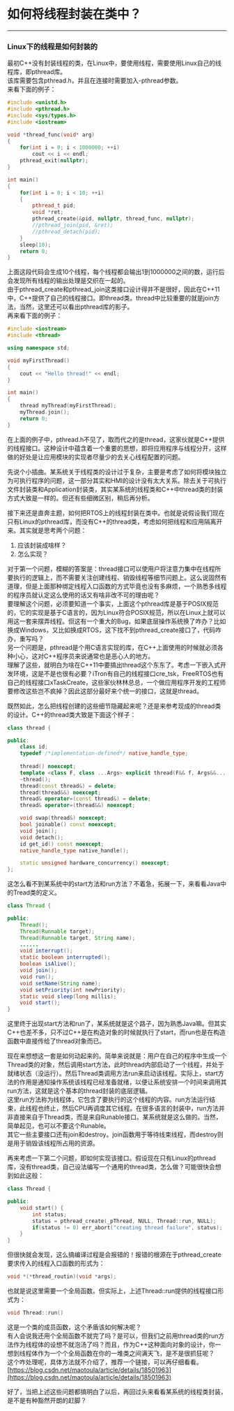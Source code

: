 # 如何将线程封装在类中？  
---
### Linux下的线程是如何封装的  
最初C++没有封装线程的类，在Linux中，要使用线程，需要使用Linux自己的线程库，即pthread库。  
该库需要包含pthread.h，并且在连接时需要加入-pthread参数。  
来看下面的例子：  
```C++
#include <unistd.h>
#include <pthread.h>
#include <sys/types.h>
#include <iostream>

void *thread_func(void* arg)
{
	for(int i = 0; i < 1000000; ++i)
		cout << i << endl;
	pthread_exit(nullptr);
}

int main()
{
	for(int i = 0; i < 10; ++i)
	{
		pthread_t pid;
		void *ret;
		pthread_create(&pid, nullptr, thread_func, nullptr);
		//pthread_join(pid, &ret);
		//pthread_detach(pid);
	}
	sleep(10);
	return 0;
}
```
上面这段代码会生成10个线程，每个线程都会输出1到1000000之间的数，运行后会发现所有线程的输出处理是交织在一起的。  
由于pthread_create和pthread_join这类接口设计得并不是很好，因此在C++11中，C++提供了自己的线程接口。即thread类。thread中比较重要的就是join方法，当然，这里还可以看出pthread库的影子。  
再来看下面的例子：  
```C++
#include <iostream>
#include <thread>

using namespace std;

void myFirstThread()
{
	cout << "Hello thread!" << endl;
}

int main()
{
	thread myThread(myFirstThread);
	myThread.join();
	return 0;
}
```
在上面的例子中，pthread.h不见了，取而代之的是thread，这家伙就是C++提供的线程接口。这种设计中蕴含着一个重要的思想，即将应用程序与线程分开，这样做的好处是让应用模块的实现者尽量少的去关心线程配置的问题。  

先说个小插曲。某系统关于线程类的设计过于复杂，主要是考虑了如何将模块独立为可执行程序的问题，这一部分其实和HMI的设计没有太大关系。除去关于可执行文件封装类和Application封装类，其实某系统的线程类和C++中thread类的封装方式大致是一样的。但还有些细微区别，稍后再分析。  

接下来还是直奔主题，如何把RTOS上的线程封装在类中。也就是说假设我们现在只有Linux的pthread库，而没有C++的thread类，考虑如何把线程和应用隔离开来。其实就是思考两个问题：  
1. 应该封装成啥样？  
2. 怎么实现？  

对于第一个问题，模糊的答案是：thread接口可以使用户将注意力集中在线程所要执行的逻辑上，而不需要关注创建线程、销毁线程等细节问题上。这么说固然有道理，但是上面那种绑定线程入口函数的方式毕竟也没有多麻烦，一个熟悉多线程的程序员就认定这么使用的话又有啥非改不可的理由呢？  
要理解这个问题，必须要知道一个事实，上面这个pthread库是基于POSIX规范的，它的实现是基于C语言的，因为Linux符合POSIX规范，所以在Linux上就可以用这一套来摆弄线程。但这有一个重大的Bug，如果底层操作系统换了咋办？比如换成Windows，又比如换成RTOS，这下找不到pthread_create接口了，代码咋办，重写吗？  
另一个问题是，pthread是个用C语言实现的库，在C++上面使用的时候就必须各种小心，这对C++程序员来说通常也是恶心人的地方。  
理解了这些，就明白为啥在C++11中要搞出thread这个东东了。考虑一下嵌入式开发环境，这是不是也很有必要？iTron有自己的线程接口cre_tsk，FreeRTOS也有自己的线程接口xTaskCreate，这些家伙林林总总，一个做应用程序开发的工程师要修改这些岂不疯掉？因此这部分最好来个统一的接口，这就是thread。  

既然如此，怎么把线程创建的这些细节隐藏起来呢？还是来参考现成的thread类的设计。C++的thread类大致是下面这个样子：  
```C++
class thread {

public:
	class id;
	typedef /*implementation-defined*/ native_handle_type;
 
	thread() noexcept;
	template <class F, class ...Args> explicit thread(F&& f, Args&&... args);
	~thread();
	thread(const thread&) = delete;
	thread(thread&&) noexcept;
	thread& operator=(const thread&) = delete;
	thread& operator=(thread&&) noexcept;

	void swap(thread&) noexcept;
	bool joinable() const noexcept;
	void join();
	void detach();
	id get_id() const noexcept;
	native_handle_type native_handle();

	static unsigned hardware_concurrency() noexcept;
};
```
这怎么看不到某系统中的start方法和run方法？不着急，拓展一下，来看看Java中的Tread类的定义。  
```Java
class Thread {

public:
	Thread();
	Thread(Runnable target);
	Thread(Runnable target, String name);
	......
	void interrupt();
	static boolean interrupted();
	boolean isAlive();
	void join();
	void run();
	void setName(String name);
	void setPriority(int newPriority);
	static void sleep(long millis);
	void start();
}
```
这里终于出现start方法和run了，某系统就是这个路子，因为熟悉Java嘛。但其实C++也差不多，只不过C++是在构造对象的时候就执行了start，而run也是在构造函数中直接传给了thread对象而已。  

现在来想想这一套是如何动起来的。简单来说就是：用户在自己的程序中生成一个Thread类的对象，然后调用start方法，此时thread内部启动了一个线程，并处于就绪状态（没运行）。然后Thread类调用方法run来启动该线程。实际上，start方法的作用是通知操作系统该线程已经准备就绪，以便让系统安排一个时间来调用其run方法，这就是这个基本的thread封装的底层逻辑。  
这里run方法称为线程体，它包含了要执行的这个线程的内容。run方法运行结束，此线程也终止，然后CPU再调度其它线程。在很多语言的封装中，run方法并非直接来自于Thread类，而是来自Runable接口。某系统就是这么做的。当然，简单起见，也可以不要这个Runable。  
其它一些主要接口还有join和destroy。join函数用于等待线束线程，而destroy则是用于销毁该线程所占用的资源。  

再来考虑一下第二个问题，即如何实现该接口。假设现在只有Linux的pthread库，没有thread类，自己设法编写一个通用的thread类，怎么做？可能很快会想到如此这般：  
```C++
class Thread {

public:
	void start() {
		int status;
		status = pthread_create(_pThread, NULL, Thread::run, NULL);
		if(status != 0) err_abort("creating thread failure", status);
	}
} 
```
但很快就会发现，这么搞编译过程是会报错的！报错的根源在于pthread_create要求传入的线程入口函数的形式为：  
```C++
void *(*thread_routin)(void *args);
```
也就是说这里需要一个全局函数。但实际上，上述Thread::run提供的线程接口形式为：  
```C++
void Thread::run()
```
这是一个类的成员函数，这个矛盾该如何解决呢？  
有人会说我还用个全局函数不就完了吗？是可以，但我们之前用thread类的run方法作为线程体的设想不就泡汤了吗？而且，作为C++这种面向对象的设计，你一想到线程体作为一个个全局函数在你的一堆类之间满天飞，是不是很抓狂呢？  
这个咋处理呢，具体方法就不介绍了，推荐一个链接，可以再仔细看看。  
[https://blog.csdn.net/maotoula/article/details/18501963](https://blog.csdn.net/maotoula/article/details/18501963)  

好了，当把上述这些问题都搞明白了以后，再回过头来看看某系统的线程类封装，是不是有种豁然开朗的赶脚？  
